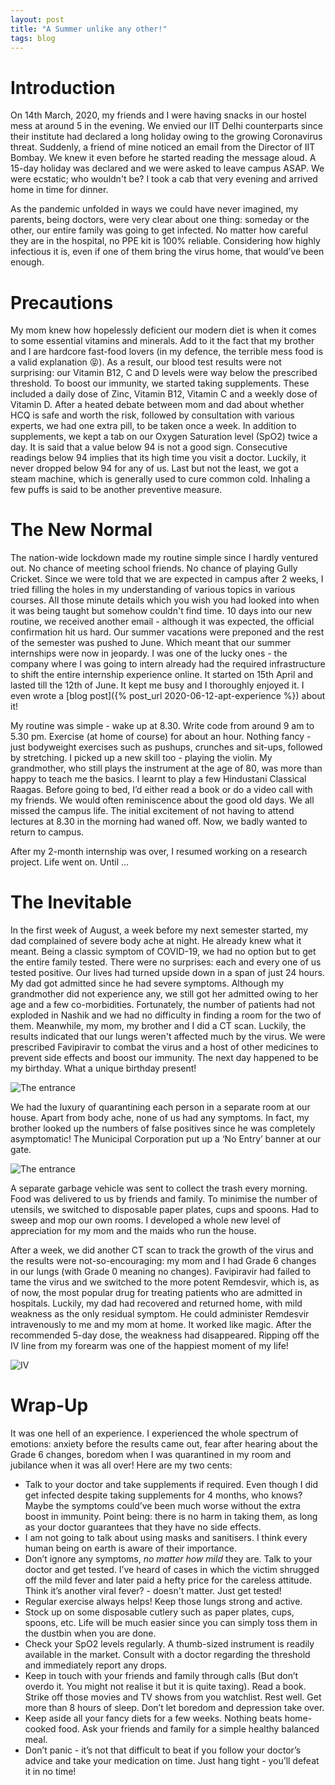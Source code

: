 ```yaml
---
layout: post
title: "A Summer unlike any other!"
tags: blog
---
```

# Introduction
On 14th March, 2020, my friends and I were having snacks in our hostel mess at around 5 in the evening. We envied our IIT Delhi counterparts since their institute had declared a long holiday owing to the growing Coronavirus threat. Suddenly, a friend of mine noticed an email from the Director of IIT Bombay. We knew it even before he started reading the message aloud. A 15-day holiday was declared and we were asked to leave campus ASAP. We were ecstatic; who wouldn't be? I took a cab that very evening and arrived home in time for dinner.

As the pandemic unfolded in ways we could have never imagined, my parents, being doctors, were very clear about one thing: someday or the other, our entire family was going to get infected. No matter how careful they are in the hospital, no PPE kit is 100% reliable. Considering how highly infectious it is, even if one of them bring the virus home, that would’ve been enough.

# Precautions
My mom knew how hopelessly deficient our modern diet is when it comes to some essential vitamins and minerals. Add to it the fact that my brother and I are hardcore fast-food lovers (in my defence, the terrible mess food is a valid explanation 😝). As a result, our blood test results were not surprising: our Vitamin B12, C and D levels were way below the prescribed threshold. To boost our immunity, we started taking supplements. These included a daily dose of Zinc, Vitamin B12, Vitamin C and a weekly dose of Vitamin D. After a heated debate between mom and dad about whether HCQ is safe and worth the risk, followed by consultation with various experts, we had one extra pill, to be taken once a week. In addition to supplements, we kept a tab on our Oxygen Saturation level (SpO2) twice a day. It is said that a value below 94 is not a good sign. Consecutive readings below 94 implies that its high time you visit a doctor. Luckily, it never dropped below 94 for any of us. Last but not the least, we got a steam machine, which is generally used to cure common cold. Inhaling a few puffs is said to be another preventive measure.

# The New Normal
The nation-wide lockdown made my routine simple since I hardly ventured out. No chance of meeting school friends. No chance of playing Gully Cricket. Since we were told that we are expected in campus after 2 weeks, I tried filling the holes in my understanding of various topics in various courses. All those minute details which you wish you had looked into when it was being taught but somehow couldn't find time. 10 days into our new routine, we received another email - although it was expected, the official confirmation hit us hard. Our summer vacations were preponed and the rest of the semester was pushed to June. Which meant that our summer internships were now in jeopardy. I was one of the lucky ones - the company where I was going to intern already had the required infrastructure to shift the entire internship experience online. It started on 15th April and lasted till the 12th of June. It kept me busy and I thoroughly enjoyed it. I even wrote a [blog post]({% post_url 2020-06-12-apt-experience %}) about it!

My routine was simple - wake up at 8.30. Write code from around 9 am to 5.30 pm. Exercise (at home of course) for about an hour. Nothing fancy - just bodyweight exercises such as pushups, crunches and sit-ups, followed by stretching. I picked up a new skill too - playing the violin. My grandmother, who still plays the instrument at the age of 80, was more than happy to teach me the basics. I learnt to play a few Hindustani Classical Raagas. Before going to bed, I’d either read a book or do a video call with my friends. We would often reminiscence about the good old days. We all missed the campus life. The initial excitement of not having to attend lectures at 8.30 in the morning had waned off. Now, we badly wanted to return to campus.

After my 2-month internship was over, I resumed working on a research project. Life went on. Until …

# The Inevitable
In the first week of August, a week before my next semester started, my dad complained of severe body ache at night. He already knew what it meant. Being a classic symptom of COVID-19, we had no option but to get the entire family tested. There were no surprises: each and every one of us tested positive. Our lives had turned upside down in a span of just 24 hours. My dad got admitted since he had severe symptoms. Although my grandmother did not experience any, we still got her admitted owing to her age and a few co-morbidities. Fortunately, the number of patients had not exploded in Nashik and we had no difficulty in finding a room for the two of them. Meanwhile, my mom, my brother and I did a CT scan. Luckily, the results indicated that our lungs weren't affected much by the virus. We were prescribed Favipiravir to combat the virus and a host of other medicines to prevent side effects and boost our immunity.
The next day happened to be my birthday. What a unique birthday present!

![The entrance]({{site.url}}/img/covid/medicines.jpg)

We had the luxury of quarantining each person in a separate room at our house. Apart from body ache, none of us had any symptoms. In fact, my brother looked up the numbers of false positives since he was completely asymptomatic! The Municipal Corporation put up a ‘No Entry’ banner at our gate.

![The entrance]({{site.url}}/img/covid/gate.jpg)

A separate garbage vehicle was sent to collect the trash every morning. Food was delivered to us by friends and family. To minimise the number of utensils, we switched to disposable paper plates, cups and spoons. Had to sweep and mop our own rooms. I developed a whole new level of appreciation for my mom and the maids who run the house.

After a week, we did another CT scan to track the growth of the virus and the results were not-so-encouraging: my mom and I had Grade 6 changes in our lungs (with Grade 0 meaning no changes). Favipiravir had failed to tame the virus and we switched to the more potent Remdesvir, which is, as of now, the most popular drug for treating patients who are admitted in hospitals. Luckily, my dad had recovered and returned home, with mild weakness as the only residual symptom. He could administer Remdesvir intravenously to me and my mom at home. It worked like magic. After the recommended 5-day dose, the weakness had disappeared. Ripping off the IV line from my forearm was one of the happiest moment of my life!

![IV]({{site.url}}/img/covid/iv.jpg)


# Wrap-Up
It was one hell of an experience. I experienced the whole spectrum of emotions: anxiety before the results came out, fear after hearing about the Grade 6 changes, boredom when I was quarantined in my room and jubilance when it was all over! Here are my two cents:
* Talk to your doctor and take supplements if required. Even though I did get infected despite taking supplements for 4 months, who knows? Maybe the symptoms could’ve been much worse without the extra boost in immunity. Point being: there is no harm in taking them, as long as your doctor guarantees that they have no side effects.
* I am not going to talk about using masks and sanitisers. I think every human being on earth is aware of their importance.
* Don’t ignore any symptoms, *no matter how mild* they are. Talk to your doctor and get tested. I’ve heard of cases in which the victim shrugged off the mild fever and later paid a hefty price for the careless attitude. Think it’s another viral fever? - doesn't matter. Just get tested!
* Regular exercise always helps! Keep those lungs strong and active.
* Stock up on some disposable cutlery such as paper plates, cups, spoons, etc. Life will be much easier since you can simply toss them in the dustbin when you are done.
* Check your SpO2 levels regularly. A thumb-sized instrument is readily available in the market. Consult with a doctor regarding the threshold and immediately report any drops.
* Keep in touch with your friends and family through calls (But don’t overdo it. You might not realise it but it is quite taxing). Read a book. Strike off those movies and TV shows from you watchlist. Rest well. Get more than 8 hours of sleep. Don’t let boredom and depression take over.
* Keep aside all your fancy diets for a few weeks. Nothing beats home-cooked food. Ask your friends and family for a simple healthy balanced meal.
* Don’t panic - it’s not that difficult to beat if you follow your doctor’s advice and take your medication on time. Just hang tight - you’ll defeat it in no time!
